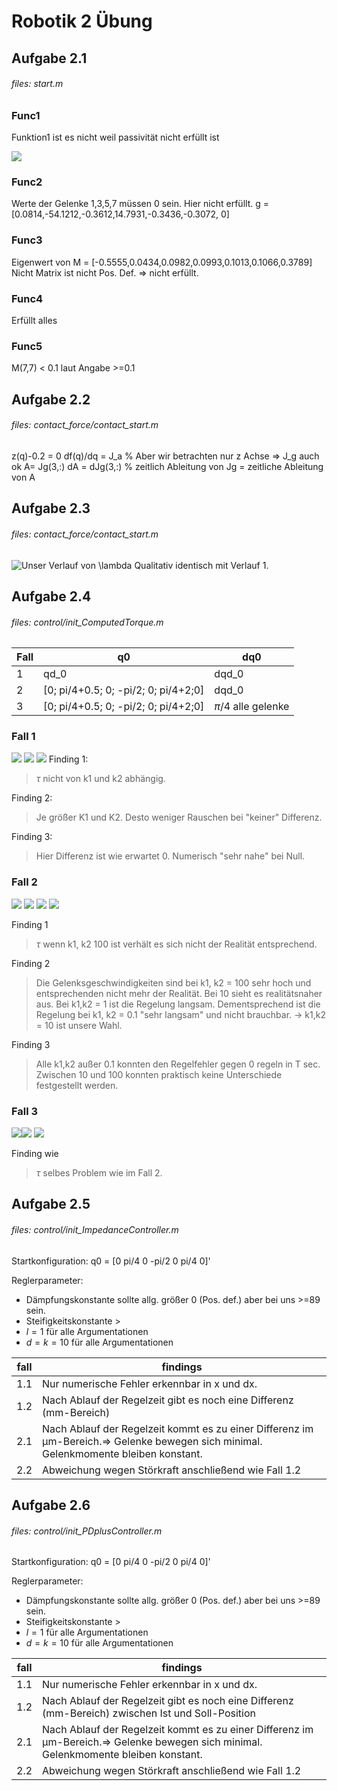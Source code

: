 # Robotik 2 Übung
## Aufgabe 2.1 
###### files: start.m

### Func1 
Funktion1 ist es nicht weil passivität nicht erfüllt ist 

![](report/2.1-passivität.png)

### Func2 

Werte der Gelenke 1,3,5,7 müssen 0 sein. Hier nicht erfüllt. 
g =[0.0814,-54.1212,-0.3612,14.7931,-0.3436,-0.3072, 0] 

### Func3 

Eigenwert von M = [-0.5555,0.0434,0.0982,0.0993,0.1013,0.1066,0.3789]
Nicht Matrix ist nicht Pos. Def. => nicht erfüllt. 

### Func4 

Erfüllt alles 

### Func5 

M(7,7) < 0.1 laut Angabe >=0.1

## Aufgabe 2.2 
###### files: contact_force/contact_start.m


 z(q)-0.2 = 0
 df(q)/dq = J_a % Aber wir betrachten nur z Achse => J_g auch ok
 A= Jg(3,:)
 dA = dJg(3,:) % zeitlich Ableitung von Jg = zeitliche Ableitung von A



## Aufgabe 2.3 
###### files: contact_force/contact_start.m
![Unser Verlauf von $\lambda$ ](report/2.3.png)
Qualitativ identisch mit Verlauf 1. 

## Aufgabe 2.4 
###### files: control/init_ComputedTorque.m
|Fall| q0|dq0|
|---|---|---|
|1|qd_0|dqd_0|
|2|[0; pi/4+0.5; 0; -pi/2; 0; pi/4+2;0]|dqd_0|
|3|[0; pi/4+0.5; 0; -pi/2; 0; pi/4+2;0]|$\pi/4$ alle gelenke| 

### Fall 1 


![](report/2.4-diffq-k1-1k2-1fall1.png)
![](report/2.4-diffdq-k1-0.1k2-0.1fall1.png)
![](report/2.4-tau-k1-100k2-100fall1.png)
Finding 1: 
> $\tau$ nicht von k1 und k2 abhängig. 

Finding 2: 
> Je größer K1 und K2. Desto weniger Rauschen bei "keiner" Differenz. 

Finding 3: 
> Hier Differenz ist wie erwartet 0. Numerisch "sehr nahe" bei Null. 

### Fall 2 

![](report/2.4-diffq-k1-10k2-10fall2.png)
![](report/2.4-diffdq-k1-0.1k2-0.1fall2.png)
![](report/2.4-tau-k1-0.1k2-0.1fall2.png)
![](report/2.4-tau-k1-100k2-100fall2.png)

Finding 1 
> $\tau$ wenn k1, k2 100 ist verhält es sich nicht der Realität entsprechend. 

Finding 2 
> Die Gelenksgeschwindigkeiten sind bei k1, k2 = 100 sehr hoch und entsprechenden nicht mehr der Realität. Bei 10 sieht es realitätsnaher aus. Bei k1,k2 = 1 ist die Regelung langsam. Dementsprechend ist die Regelung bei k1, k2 = 0.1 "sehr langsam" und nicht brauchbar. $\rightarrow$ k1,k2 = 10 ist unsere Wahl. 

Finding 3 

> Alle k1,k2 außer 0.1 konnten den Regelfehler gegen 0 regeln in T sec. Zwischen 10 und 100 konnten praktisch keine Unterschiede festgestellt werden. 


### Fall 3 
![](report/2.4-diffq-k1-100k2-100fall3.png)![](report/2.4-diffdq-k1-10k2-10fall3.png)
![](report/2.4-tau-k1-100k2-100fall3.png)

Finding wie 
> $\tau$  selbes Problem wie im Fall 2. 



## Aufgabe 2.5 
###### files: control/init_ImpedanceController.m

Startkonfiguration:  q0 = [0 pi/4 0 -pi/2 0 pi/4 0]'

Reglerparameter: 
- Dämpfungskonstante sollte allg. größer 0 (Pos. def.) aber bei uns >=89 sein. 
- Steifigkeitskonstante > 
- $l=1$ für alle Argumentationen
- $d=k=10$ für alle Argumentationen


|fall| findings|
|---|---|
|1.1| Nur numerische Fehler erkennbar in x und dx.|
|1.2| Nach Ablauf der Regelzeit gibt es noch eine Differenz (mm-Bereich) |
|2.1| Nach Ablauf der Regelzeit kommt es zu einer Differenz im µm-Bereich.$\Rightarrow$ Gelenke bewegen sich minimal. Gelenkmomente bleiben konstant.|
|2.2| Abweichung wegen Störkraft anschließend wie Fall 1.2|


## Aufgabe 2.6 
###### files: control/init_PDplusController.m

Startkonfiguration:  q0 = [0 pi/4 0 -pi/2 0 pi/4 0]'

Reglerparameter: 
- Dämpfungskonstante sollte allg. größer 0 (Pos. def.) aber bei uns >=89 sein. 
- Steifigkeitskonstante > 
- $l=1$ für alle Argumentationen
- $d=k=10$ für alle Argumentationen

|fall| findings|
|---|---|
|1.1| Nur numerische Fehler erkennbar in x und dx.|
|1.2| Nach Ablauf der Regelzeit gibt es noch eine Differenz (mm-Bereich) zwischen Ist und Soll-Position|
|2.1| Nach Ablauf der Regelzeit kommt es zu einer Differenz im µm-Bereich.$\Rightarrow$ Gelenke bewegen sich minimal. Gelenkmomente bleiben konstant.|
|2.2| Abweichung wegen Störkraft anschließend wie Fall 1.2|
